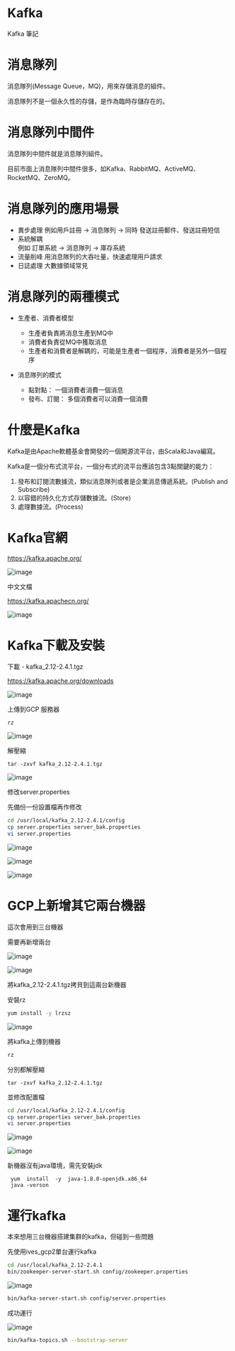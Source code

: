 # Kafka

Kafka 筆記

# 消息隊列

消息隊列(Message Queue，MQ)，用來存儲消息的組件。

消息隊列不是一個永久性的存儲，是作為臨時存儲存在的。

# 消息隊列中間件

消息隊列中間件就是消息隊列組件。

目前市面上消息隊列中間件很多，如Kafka、RabbitMQ、ActiveMQ、RocketMQ、ZeroMQ。



# 消息隊列的應用場景

- 異步處理
    例如用戶註冊 -> 消息隊列 -> 同時 發送註冊郵件、發送註冊短信
- 系統解耦    
    例如 訂單系統 -> 消息隊列 -> 庫存系統
- 流量削峰
    用消息隊列的大吞吐量，快速處理用戶請求
- 日誌處理
    大數據領域常見    

# 消息隊列的兩種模式

- 生產者、消費者模型
    + 生產者負責將消息生產到MQ中
    + 消費者負責從MQ中獲取消息
    + 生產者和消費者是解耦的，可能是生產者一個程序，消費者是另外一個程序

- 消息隊列的模式
    + 點對點： 一個消費者消費一個消息
    + 發布、訂閱： 多個消費者可以消費一個消費

# 什麼是Kafka

Kafka是由Apache軟體基金會開發的一個開源流平台，由Scala和Java編寫。

Kafka是一個分布式流平台，一個分布式的流平台應該包含3點關鍵的能力：
1. 發布和訂閱流數據流，類似消息隊列或者是企業消息傳遞系統。(Publish and Subscribe)
2. 以容錯的持久化方式存儲數據流。(Store)
3. 處理數據流。(Process)

# Kafka官網

https://kafka.apache.org/

![image](./images/20210709115250.png)

中文文檔

https://kafka.apachecn.org/

![image](./images/20210709115241.png)


# Kafka下載及安裝

下載 - kafka_2.12-2.4.1.tgz

https://kafka.apache.org/downloads

![image](./images/20210709115819.png)

上傳到GCP 服務器

```bash
rz
```

![image](./images/20210709191127.png)

解壓縮

```
tar -zxvf kafka_2.12-2.4.1.tgz 
```

![image](./images/20210709191410.png)

修改server.properties

先備份一份設置檔再作修改

```bash
cd /usr/local/kafka_2.12-2.4.1/config
cp server.properties server_bak.properties
vi server.properties
```

![image](./images/20210709191844.png)

![image](./images/20210709191833.png)

![image](./images/20210709191820.png)

# GCP上新增其它兩台機器

這次會用到三台機器

需要再新增兩台

![image](./images/20210709192552.png)

![image](./images/20210709193440.png)

將kafka_2.12-2.4.1.tgz拷貝到這兩台新機器

安裝rz

```bash
yum install -y lrzsz
```

![image](./images/20210709194021.png)

將kafka上傳到機器

```bash
rz
```



分別都解壓縮

```
tar -zxvf kafka_2.12-2.4.1.tgz 
```

並修改配置檔

```bash
cd /usr/local/kafka_2.12-2.4.1/config
cp server.properties server_bak.properties
vi server.properties
```

![image](./images/20210709194606.png)

![image](./images/20210709194710.png)

新機器沒有java環境，需先安裝jdk

```bath
 yum  install  -y  java-1.8.0-openjdk.x86_64
 java -verson
```

# 運行kafka

本來想用三台機器搭建集群的kafka，但碰到一些問題

先使用ives_gcp2單台運行kafka

```bash
cd /usr/local/kafka_2.12-2.4.1
bin/zookeeper-server-start.sh config/zookeeper.properties
```

![image](./images/20210709200052.png)

```bash
bin/kafka-server-start.sh config/server.properties
```

成功運行

![image](./images/20210709200135.png)

```bash
bin/kafka-topics.sh --bootstrap-server
```